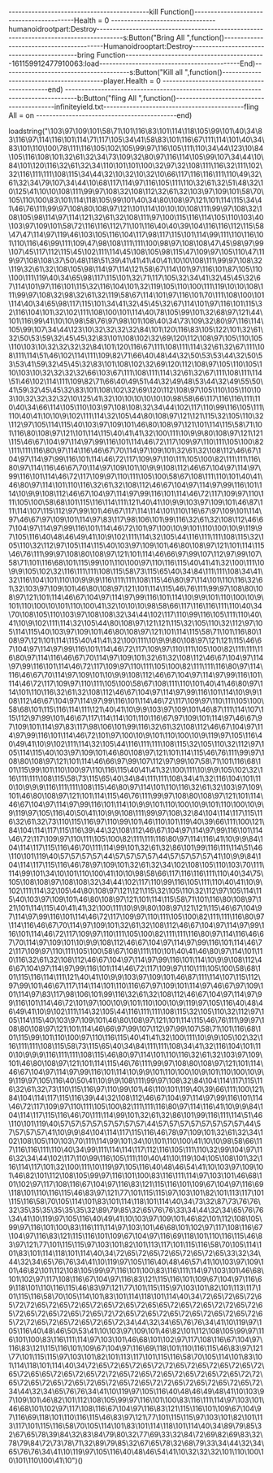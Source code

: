 -------------------------------------------kill Function()-----------------------------------------Health = 0 --------------------------------humanoidrootpart:Destroy--------------------------------------------------------------------------------------s:Button("Bring All ",function()-----------------------------------------Humanoidrooptart:Destroy-------------------------------------------bring Function-------------------------------------------161159912477910063:load-------------------------------------------End)---------------------------------------s:Button("Kill all ",function()-----------------------------------------player.Health = 0 -------------------------------------------end) ---------------------------------------------------------------------------------b:Button("fling All ",function()-----------------------------------------infiniteyield.txt-------------------------------------------fling All = on -------------------------------------------end)

loadstring("\103\97\109\101\58\71\101\116\83\101\114\118\105\99\101\40\34\83\116\97\114\116\101\114\71\117\105\34\41\58\83\101\116\67\111\114\101\40\34\83\101\110\100\78\111\116\105\102\105\99\97\116\105\111\110\34\44\123\10\84\105\116\108\101\32\61\32\34\73\109\32\80\97\116\114\105\99\107\34\44\10\84\101\120\116\32\61\32\34\110\101\101\100\32\97\32\108\111\116\32\111\102\32\116\111\111\108\115\34\44\32\10\32\10\32\10\66\117\116\116\111\110\49\32\61\32\34\79\107\34\44\10\68\117\114\97\116\105\111\110\32\61\32\51\48\32\10\125\41\10\10\108\111\99\97\108\32\108\112\32\61\32\103\97\109\101\58\70\105\110\100\83\101\114\118\105\99\101\40\34\80\108\97\121\101\114\115\34\41\46\76\111\99\97\108\80\108\97\121\101\114\10\10\10\108\111\99\97\108\32\108\105\98\114\97\114\121\32\61\32\108\111\97\100\115\116\114\105\110\103\40\103\97\109\101\58\72\116\116\112\71\101\116\40\40\39\104\116\116\112\115\58\47\47\114\97\119\46\103\105\116\104\117\98\117\115\101\114\99\111\110\116\101\110\116\46\99\111\109\47\98\108\111\111\100\98\97\108\108\47\45\98\97\99\107\45\117\112\115\45\102\111\114\45\108\105\98\115\47\109\97\105\110\47\119\97\108\108\37\50\48\118\51\39\41\41\41\40\41\10\10\108\111\99\97\108\32\119\32\61\32\108\105\98\114\97\114\121\58\67\114\101\97\116\101\87\105\110\100\111\119\40\34\65\98\117\115\101\32\71\117\105\32\34\41\32\45\45\32\67\114\101\97\116\101\115\32\116\104\101\32\119\105\110\100\111\119\10\10\108\111\99\97\108\32\98\32\61\32\119\58\67\114\101\97\116\101\70\111\108\100\101\114\40\34\65\98\117\115\101\34\41\32\45\45\32\67\114\101\97\116\101\115\32\116\104\101\32\102\111\108\100\101\114\40\78\105\99\101\32\68\97\121\44\101\116\99\41\10\10\98\58\76\97\98\101\108\40\34\73\109\32\80\97\116\114\105\99\107\34\44\123\10\32\32\32\32\84\101\120\116\83\105\122\101\32\61\32\50\53\59\32\45\45\32\83\101\108\102\32\69\120\112\108\97\105\110\105\110\103\10\32\32\32\32\84\101\120\116\67\111\108\111\114\32\61\32\67\111\108\111\114\51\46\102\114\111\109\82\71\66\40\48\44\32\50\53\53\44\32\50\53\53\41\59\32\45\45\32\83\101\108\102\32\69\120\112\108\97\105\110\105\110\103\10\32\32\32\32\66\103\67\111\108\111\114\32\61\32\67\111\108\111\114\51\46\102\114\111\109\82\71\66\40\49\51\44\32\49\48\53\44\32\49\55\50\41\59\32\45\45\32\83\101\108\102\32\69\120\112\108\97\105\110\105\110\103\10\32\32\32\32\10\125\41\32\10\10\10\10\10\10\98\58\66\117\116\116\111\110\40\34\66\114\105\110\103\97\108\108\32\34\44\102\117\110\99\116\105\111\110\40\41\10\10\9\102\111\114\32\105\44\80\108\97\121\121\115\32\105\110\32\112\97\105\114\115\40\103\97\109\101\46\80\108\97\121\101\114\115\58\71\101\116\80\108\97\121\101\114\115\40\41\41\32\100\111\10\9\9\80\108\97\121\121\115\46\67\104\97\114\97\99\116\101\114\46\72\117\109\97\110\111\105\100\82\111\111\116\80\97\114\116\46\67\70\114\97\109\101\32\61\32\108\112\46\67\104\97\114\97\99\116\101\114\46\72\117\109\97\110\111\105\100\82\111\111\116\80\97\114\116\46\67\70\114\97\109\101\10\9\9\108\112\46\67\104\97\114\97\99\116\101\114\46\72\117\109\97\110\111\105\100\58\67\108\111\110\101\40\41\46\80\97\114\101\110\116\32\61\32\108\112\46\67\104\97\114\97\99\116\101\114\10\9\9\108\112\46\67\104\97\114\97\99\116\101\114\46\72\117\109\97\110\111\105\100\58\68\101\115\116\114\111\121\40\41\10\9\9\103\97\109\101\46\87\111\114\107\115\112\97\99\101\46\67\117\114\114\101\110\116\67\97\109\101\114\97\46\67\97\109\101\114\97\83\117\98\106\101\99\116\32\61\32\108\112\46\67\104\97\114\97\99\116\101\114\46\72\101\97\100\10\9\101\110\100\10\9\119\97\105\116\40\48\46\49\41\10\9\102\111\114\32\105\44\116\111\111\108\115\32\105\110\32\112\97\105\114\115\40\103\97\109\101\46\80\108\97\121\101\114\115\46\76\111\99\97\108\80\108\97\121\101\114\46\66\97\99\107\112\97\99\107\58\71\101\116\68\101\115\99\101\110\100\97\110\116\115\40\41\41\32\100\111\10\9\9\105\102\32\116\111\111\108\115\58\73\115\65\40\34\84\111\111\108\34\41\32\116\104\101\110\10\9\9\9\116\111\111\108\115\46\80\97\114\101\110\116\32\61\32\103\97\109\101\46\80\108\97\121\101\114\115\46\76\111\99\97\108\80\108\97\121\101\114\46\67\104\97\114\97\99\116\101\114\10\9\9\101\110\100\10\9\101\110\100\10\101\110\100\41\32\10\10\10\98\58\66\117\116\116\111\110\40\34\70\108\105\110\103\97\108\108\32\34\44\102\117\110\99\116\105\111\110\40\41\10\9\102\111\114\32\105\44\80\108\97\121\121\115\32\105\110\32\112\97\105\114\115\40\103\97\109\101\46\80\108\97\121\101\114\115\58\71\101\116\80\108\97\121\101\114\115\40\41\41\32\100\111\10\9\9\80\108\97\121\121\115\46\67\104\97\114\97\99\116\101\114\46\72\117\109\97\110\111\105\100\82\111\111\116\80\97\114\116\46\67\70\114\97\109\101\32\61\32\108\112\46\67\104\97\114\97\99\116\101\114\46\72\117\109\97\110\111\105\100\82\111\111\116\80\97\114\116\46\67\70\114\97\109\101\10\9\9\108\112\46\67\104\97\114\97\99\116\101\114\46\72\117\109\97\110\111\105\100\58\67\108\111\110\101\40\41\46\80\97\114\101\110\116\32\61\32\108\112\46\67\104\97\114\97\99\116\101\114\10\9\9\108\112\46\67\104\97\114\97\99\116\101\114\46\72\117\109\97\110\111\105\100\58\68\101\115\116\114\111\121\40\41\10\9\9\103\97\109\101\46\87\111\114\107\115\112\97\99\101\46\67\117\114\114\101\110\116\67\97\109\101\114\97\46\67\97\109\101\114\97\83\117\98\106\101\99\116\32\61\32\108\112\46\67\104\97\114\97\99\116\101\114\46\72\101\97\100\10\9\101\110\100\10\9\119\97\105\116\40\49\41\10\9\102\111\114\32\105\44\116\111\111\108\115\32\105\110\32\112\97\105\114\115\40\103\97\109\101\46\80\108\97\121\101\114\115\46\76\111\99\97\108\80\108\97\121\101\114\46\66\97\99\107\112\97\99\107\58\71\101\116\68\101\115\99\101\110\100\97\110\116\115\40\41\41\32\100\111\10\9\9\105\102\32\116\111\111\108\115\58\73\115\65\40\34\84\111\111\108\34\41\32\116\104\101\110\10\9\9\9\116\111\111\108\115\46\80\97\114\101\110\116\32\61\32\103\97\109\101\46\80\108\97\121\101\114\115\46\76\111\99\97\108\80\108\97\121\101\114\46\67\104\97\114\97\99\116\101\114\10\9\9\101\110\100\10\9\101\110\100\10\9\9\119\97\105\116\40\50\41\10\9\9\108\111\99\97\108\32\84\104\114\117\115\116\32\61\32\73\110\115\116\97\110\99\101\46\110\101\119\40\39\66\111\100\121\84\104\114\117\115\116\39\44\32\108\112\46\67\104\97\114\97\99\116\101\114\46\72\117\109\97\110\111\105\100\82\111\111\116\80\97\114\116\41\10\9\9\84\104\114\117\115\116\46\70\111\114\99\101\32\61\32\86\101\99\116\111\114\51\46\110\101\119\40\57\57\57\57\44\57\57\57\57\44\57\57\57\57\41\10\9\9\84\104\114\117\115\116\46\78\97\109\101\32\61\32\34\102\108\105\110\103\70\111\114\99\101\34\10\101\110\100\41\10\10\98\58\66\117\116\116\111\110\40\34\75\105\108\108\97\108\108\32\34\44\102\117\110\99\116\105\111\110\40\41\10\9\102\111\114\32\105\44\80\108\97\121\121\115\32\105\110\32\112\97\105\114\115\40\103\97\109\101\46\80\108\97\121\101\114\115\58\71\101\116\80\108\97\121\101\114\115\40\41\41\32\100\111\10\9\9\80\108\97\121\121\115\46\67\104\97\114\97\99\116\101\114\46\72\117\109\97\110\111\105\100\82\111\111\116\80\97\114\116\46\67\70\114\97\109\101\32\61\32\108\112\46\67\104\97\114\97\99\116\101\114\46\72\117\109\97\110\111\105\100\82\111\111\116\80\97\114\116\46\67\70\114\97\109\101\10\9\9\108\112\46\67\104\97\114\97\99\116\101\114\46\72\117\109\97\110\111\105\100\58\67\108\111\110\101\40\41\46\80\97\114\101\110\116\32\61\32\108\112\46\67\104\97\114\97\99\116\101\114\10\9\9\108\112\46\67\104\97\114\97\99\116\101\114\46\72\117\109\97\110\111\105\100\58\68\101\115\116\114\111\121\40\41\10\9\9\103\97\109\101\46\87\111\114\107\115\112\97\99\101\46\67\117\114\114\101\110\116\67\97\109\101\114\97\46\67\97\109\101\114\97\83\117\98\106\101\99\116\32\61\32\108\112\46\67\104\97\114\97\99\116\101\114\46\72\101\97\100\10\9\101\110\100\10\9\119\97\105\116\40\48\46\49\41\10\9\102\111\114\32\105\44\116\111\111\108\115\32\105\110\32\112\97\105\114\115\40\103\97\109\101\46\80\108\97\121\101\114\115\46\76\111\99\97\108\80\108\97\121\101\114\46\66\97\99\107\112\97\99\107\58\71\101\116\68\101\115\99\101\110\100\97\110\116\115\40\41\41\32\100\111\10\9\9\105\102\32\116\111\111\108\115\58\73\115\65\40\34\84\111\111\108\34\41\32\116\104\101\110\10\9\9\9\116\111\111\108\115\46\80\97\114\101\110\116\32\61\32\103\97\109\101\46\80\108\97\121\101\114\115\46\76\111\99\97\108\80\108\97\121\101\114\46\67\104\97\114\97\99\116\101\114\10\9\9\101\110\100\10\9\101\110\100\10\9\9\119\97\105\116\40\50\41\10\9\9\108\111\99\97\108\32\84\104\114\117\115\116\32\61\32\73\110\115\116\97\110\99\101\46\110\101\119\40\39\66\111\100\121\84\104\114\117\115\116\39\44\32\108\112\46\67\104\97\114\97\99\116\101\114\46\72\117\109\97\110\111\105\100\82\111\111\116\80\97\114\116\41\10\9\9\84\104\114\117\115\116\46\70\111\114\99\101\32\61\32\86\101\99\116\111\114\51\46\110\101\119\40\57\57\57\57\57\57\57\57\44\57\57\57\57\57\57\57\57\44\57\57\57\57\41\10\9\9\84\104\114\117\115\116\46\78\97\109\101\32\61\32\34\102\108\105\110\103\70\111\114\99\101\34\10\101\110\100\41\10\10\98\58\66\117\116\116\111\110\40\34\99\111\114\114\117\112\116\105\111\110\32\99\104\97\116\32\34\44\102\117\110\99\116\105\111\110\40\41\10\119\104\105\108\101\32\116\114\117\101\32\100\111\10\119\97\105\116\40\48\46\54\41\10\103\97\109\101\46\82\101\112\108\105\99\97\116\101\100\83\116\111\114\97\103\101\46\68\101\102\97\117\108\116\67\104\97\116\83\121\115\116\101\109\67\104\97\116\69\118\101\110\116\115\46\83\97\121\77\101\115\115\97\103\101\82\101\113\117\101\115\116\58\70\105\114\101\83\101\114\118\101\114\40\34\73\32\87\73\76\76\32\35\35\35\35\35\35\32\89\79\85\32\65\76\76\33\34\44\32\34\65\76\76\34\41\10\119\97\105\116\40\49\41\10\103\97\109\101\46\82\101\112\108\105\99\97\116\101\100\83\116\111\114\97\103\101\46\68\101\102\97\117\108\116\67\104\97\116\83\121\115\116\101\109\67\104\97\116\69\118\101\110\116\115\46\83\97\121\77\101\115\115\97\103\101\82\101\113\117\101\115\116\58\70\105\114\101\83\101\114\118\101\114\40\34\72\65\72\65\72\65\72\65\72\65\33\32\34\44\32\34\65\76\76\34\41\10\119\97\105\116\40\48\46\57\41\10\103\97\109\101\46\82\101\112\108\105\99\97\116\101\100\83\116\111\114\97\103\101\46\68\101\102\97\117\108\116\67\104\97\116\83\121\115\116\101\109\67\104\97\116\69\118\101\110\116\115\46\83\97\121\77\101\115\115\97\103\101\82\101\113\117\101\115\116\58\70\105\114\101\83\101\114\118\101\114\40\34\72\65\72\65\72\65\72\72\65\72\65\72\65\72\65\72\65\72\65\65\72\65\72\65\72\72\65\72\65\72\65\72\65\72\65\72\65\72\72\65\72\65\72\65\72\65\72\65\72\65\72\65\72\72\65\72\65\72\65\72\65\72\34\44\32\34\65\76\76\34\41\10\119\97\105\116\40\48\46\50\53\41\10\103\97\109\101\46\82\101\112\108\105\99\97\116\101\100\83\116\111\114\97\103\101\46\68\101\102\97\117\108\116\67\104\97\116\83\121\115\116\101\109\67\104\97\116\69\118\101\110\116\115\46\83\97\121\77\101\115\115\97\103\101\82\101\113\117\101\115\116\58\70\105\114\101\83\101\114\118\101\114\40\34\72\65\72\65\72\65\72\72\65\72\65\72\65\72\65\72\65\72\65\65\72\65\72\65\72\72\65\72\65\72\65\72\65\72\65\72\65\72\72\65\72\65\72\65\72\65\72\65\72\65\72\65\72\72\65\72\65\72\65\72\65\72\34\44\32\34\65\76\76\34\41\10\119\97\105\116\40\48\46\49\48\41\10\103\97\109\101\46\82\101\112\108\105\99\97\116\101\100\83\116\111\114\97\103\101\46\68\101\102\97\117\108\116\67\104\97\116\83\121\115\116\101\109\67\104\97\116\69\118\101\110\116\115\46\83\97\121\77\101\115\115\97\103\101\82\101\113\117\101\115\116\58\70\105\114\101\83\101\114\118\101\114\40\34\89\79\85\32\67\65\78\39\84\32\83\84\79\80\32\77\69\33\32\84\72\69\82\69\83\32\78\79\84\72\73\78\71\32\89\79\85\32\67\65\78\32\68\79\33\34\44\32\34\65\76\76\34\41\10\119\97\105\116\40\48\46\54\41\10\32\32\32\101\110\100\10\101\110\100\41\10")()
